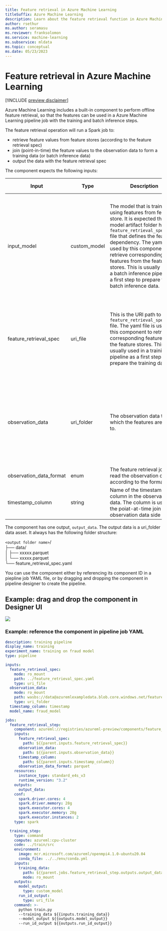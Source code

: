 ```yaml
---
title: Feature retrieval in Azure Machine Learning
titleSuffix: Azure Machine Learning
description: Learn about the feature retrieval function in Azure Machine Learning, and how that function allows features to easily be used in pipeline jobs
author: rsethur
ms.author: seramasu
ms.reviewer: franksolomon
ms.service: machine-learning
ms.subservice: mldata 
ms.topic: conceptual
ms.date: 05/23/2023 
---
```

# Feature retrieval in Azure Machine Learning

[!INCLUDE [preview disclaimer](../../includes/machine-learning-preview-generic-disclaimer.md)]

Azure Machine Learning includes a built-in component to perform offline feature retrieval, so that the features can be used in a Azure Machine Learning pipeline job with the training and batch inference steps.

The feature retrieval operation will run a Spark job to:
- retrieve feature values from feature stores (according to the feature retrieval spec)
- join (point-in-time) the feature values to the observation data to form a training data (or batch inference data)
- output the data with the feature retrieval spec

The component expects the following inputs:

| Input | Type | Description | Supported value | Note |
|----|------|------|------|------|
| input_model | custom_model | The model that is trained using features from feature store. It is expected that the model artifact folder has the `feature_retrieval_spec.yaml` file that defines the feature dependency. The yaml file is used by this component to retrieve corresponding features from the feature stores. This is usually used in a batch inference pipeline as a first step to prepare the batch inference data. | azureML model asset `azureml:<name>:<version>`, local path to the model folder, abfss:// wasbs:// or azureml:// path to the model folder  | only one of input_model and feature_retrieval_spec inputs is required |
| feature_retrieval_spec | uri_file | This is the URI path to a `feature_retrieval_spec.yaml` file. The yaml file is used by this component to retrieve corresponding features from the feature stores. This is usually used in a training pipeline as a first step to prepare the training data | azureML data asset `azureml:<name>:<version>`, local path to the file, abfss:// wasbs:// or azureml:// path to the file | only one of input_model and feature_retrieval_spec inputs is required |
| observation_data | uri_folder | The observation data to which the features are joined to. |  azureML data asset `azureml:<name>:<version>`, local path to the data folder, abfss:// wasbs:// or azureml:// path to the data folder | | 
| observation_data_format | enum | The feature retrieval job will read the observation data according to the format. | parquet, csv, delta | |
| timestamp_column| string | Name of the timestamp column in the observation data. The column is used by the poiat-at-time join on the observation data side | | | 


The component has one output, `output_data`. The output data is a uri_folder data asset. It always has the following folder structure:

`<output folder name>`/<BR>
├── data/<BR>
│   ├── xxxxx.parquet<BR>
│   └── xxxxx.parquet<BR>
└── feature_retrieval_spec.yaml


You can use the component either by referencing its component ID in a piepline job YAML file, or by dragging and dropping the component in pipeline designer to create the pipeline. 

## Example: drag and drop the component in Designer UI

![](./imgs/feature_retrieval_component.png)

### Example: reference the component in pipeline job YAML

```yaml
description: training pipeline
display_name: training
experiment_name: training on fraud model
type: pipeline

inputs:
  feature_retrieval_spec: 
    mode: ro_mount
    path: ../feature_retrieval_spec.yaml
    type: uri_file
  observation_data: 
    mode: ro_mount
    path: wasbs://data@azuremlexampledata.blob.core.windows.net/feature-store-prp/observation_data/train/*.parquet
    type: uri_folder
  timestamp_column: timestamp 
  model_name: fraud_model 

jobs:
  feature_retrieval_step:
    component: azureml://registries/azureml-preview/components/feature_retrieval/versions/0.0.1
    inputs:
      feature_retrieval_spec:
        path: ${{parent.inputs.feature_retrieval_spec}}
      observation_data:
        path: ${{parent.inputs.observation_data}}
      timestamp_column:
        path: ${{parent.inputs.timestamp_column}}
      observation_data_format: parquet
    resources:
      instance_type: standard_e4s_v3
      runtime_version: "3.2"
    outputs:
      output_data:
    conf:
      spark.driver.cores: 4
      spark.driver.memory: 28g
      spark.executor.cores: 4
      spark.executor.memory: 28g
      spark.executor.instances: 2
    type: spark

  training_step:
    type: command
    compute: azureml:cpu-cluster
    code: ../train/src
    environment:
      image: mcr.microsoft.com/azureml/openmpi4.1.0-ubuntu20.04
      conda_file: ../../env/conda.yml
    inputs:
      training_data: 
        path: ${{parent.jobs.feature_retrieval_step.outputs.output_data}}
        mode: ro_mount
    outputs:
      model_output:
        type: custom_model
      run_id_output:
        type: uri_file
    command: >-
      python train.py
      --training_data ${{inputs.training_data}}
      --model_output ${{outputs.model_output}}
      --run_id_output ${{outputs.run_id_output}}
```


